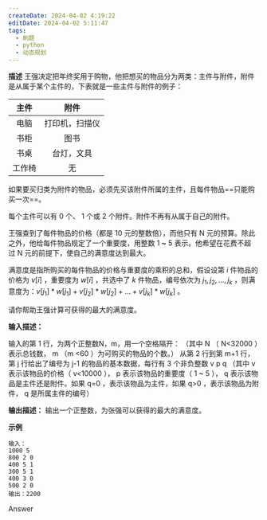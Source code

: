 ```yaml
---
createDate: 2024-04-02 4:19:22
editDate: 2024-04-02 5:11:47
tags:
  - 刷题
  - python
  - 动态规划
---
```

**描述**
王强决定把年终奖用于购物，他把想买的物品分为两类：主件与附件，附件是从属于某个主件的，下表就是一些主件与附件的例子：

| 主件  |   附件    |
| :-: | :-----: |
| 电脑  | 打印机，扫描仪 |
| 书柜  |   图书    |
| 书桌  |  台灯，文具  |
| 工作椅 |    无    |
如果要买归类为附件的物品，必须先买该附件所属的主件，且每件物品==只能购买一次==。

每个主件可以有 0 个、 1 个或 2 个附件。附件不再有从属于自己的附件。

王强查到了每件物品的价格（都是 10 元的整数倍），而他只有 N 元的预算。除此之外，他给每件物品规定了一个重要度，用整数 1 **~** 5 表示。他希望在花费不超过 N 元的前提下，使自己的满意度达到最大。

满意度是指所购买的每件物品的价格与重要度的乘积的总和，假设设第 $i$ 件物品的价格为 $v[i]$ ，重要度为 $w[i]$ ，共选中了 $k$ 件物品，编号依次为 $j_1,j_2,...,j_k$ ，则满意度为：$v[j_1]*w[j_1]+v[j_2]*w[j_2]+...+v[j_k]*w[j_k]$ 。

请你帮助王强计算可获得的最大的满意度。

**输入描述：**

输入的第 1 行，为两个正整数N，m，用一个空格隔开：
（其中 N （ N<32000 ）表示总钱数， m （m <60 ）为可购买的物品的个数。）
从第 2 行到第 m+1 行，第 j 行给出了编号为 j-1 的物品的基本数据，每行有 3 个非负整数 v p q
（其中 v 表示该物品的价格（ v<10000 ）， p 表示该物品的重要度（ 1 ~ 5 ）， q 表示该物品是主件还是附件。如果 q=0 ，表示该物品为主件，如果 q>0 ，表示该物品为附件， q 是所属主件的编号）

**输出描述：**
 输出一个正整数，为张强可以获得的最大的满意度。

**示例**
```
输入：
1000 5
800 2 0
400 5 1
300 5 1
400 3 0
500 2 0
输出：2200
```

Answer
```python

```
